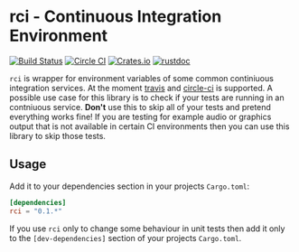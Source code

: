 # rci - Continuous Integration Environment

[![Build Status](https://travis-ci.org/klingtnet/rci.svg?branch=master)](https://travis-ci.org/klingtnet/rci) [![Circle CI](https://circleci.com/gh/klingtnet/rci.svg?style=svg)](https://circleci.com/gh/klingtnet/rci) [![Crates.io](https://img.shields.io/crates/v/rustc-serialize.svg)](https://crates.io/crates/rci) [![rustdoc](https://img.shields.io/badge/rustdoc-hosted-blue.svg)](https://docs.klingt.net/rustdoc/rci)

`rci` is wrapper for environment variables of some common continiuous integration services.
At the moment [travis](https://travis-ci.org/) and [circle-ci](https://circleci.com/) is supported.
A possible use case for this library is to check if your tests are running in an contniuous
service.
**Don't** use this to skip all of your tests and pretend everything works fine!
If you are testing for example audio or graphics output
that is not available in certain CI environments
then you can use this library to skip those tests.

## Usage

Add it to your dependencies section in your projects `Cargo.toml`:

```toml
[dependencies]
rci = "0.1.*"
```

If you use `rci` only to change some behaviour in unit tests then add it only to the `[dev-dependencies]` section of your projects `Cargo.toml`.
